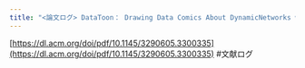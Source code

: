 ```yaml
---
title: "<論文ログ> DataToon： Drawing Data Comics About DynamicNetworks with Pen + Touch Interaction"
---
```


[https://dl.acm.org/doi/pdf/10.1145/3290605.3300335](https://dl.acm.org/doi/pdf/10.1145/3290605.3300335)
\#文献ログ
